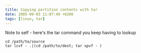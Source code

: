 ```yaml
---
title: Copying partition contents with tar
date: 2005-09-03 11:07:49 +0200
tags: [linux, tar]
---
```


Note to self - here's the tar command you keep having to lookup

```shell
cd /path/to/source
tar lcvf - .|(cd /path/to/dest; tar xpvf - )
```
